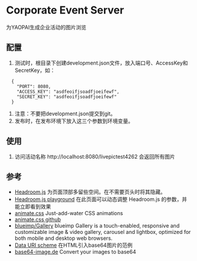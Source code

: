 # Corporate Event Server
为YAOPAI生成企业活动的图片浏览

## 配置
1. 测试时，根目录下创建development.json文件，放入端口号、AccessKey和SecretKey，如：

```
  {
    "PORT": 8080,
    "ACCESS_KEY": "asdfeoifjsoadfjoeifewf",
    "SECRET_KEY": "asdfeoifjsoadfjoeifewf"
  }
```

1. 注意：不要把development.json提交到git。
1. 发布时，在发布环境下放入这三个参数到环境变量。


## 使用
1. 访问活动名称 http://localhost:8080/livepictest4262 会返回所有图片

## 参考
- [Headroom.js](http://www.bootcss.com/p/headroom.js/) 为页面顶部多留些空间。在不需要页头时将其隐藏。
- [Headroom.js playground](http://www.bootcss.com/p/headroom.js/playroom/) 在此页面可以动态调整 Headroom.js 的参数，并能立即看到效果
- [animate.css](https://daneden.github.io/animate.css/) Just-add-water CSS animations
- [animate.css github](https://github.com/daneden/animate.css)
- [blueimp/Gallery](https://github.com/blueimp/Gallery#initialization) blueimp Gallery is a touch-enabled, responsive and customizable image & video gallery, carousel and lightbox, optimized for both mobile and desktop web browsers.
- [Data URI scheme](https://en.wikipedia.org/wiki/Data_URI_scheme) 在HTML引入base64图片的范例
- [base64-image.de](https://www.base64-image.de) Convert your images to base64